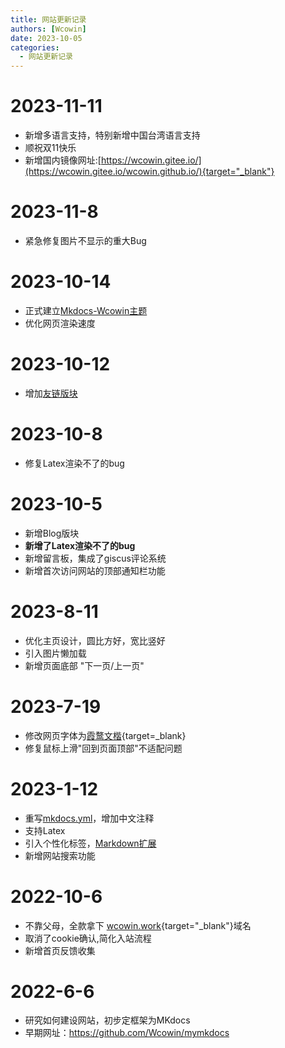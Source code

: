 ```yaml
---
title: 网站更新记录
authors: [Wcowin]
date: 2023-10-05
categories:
  - 网站更新记录
---
```


## </p><h1 id="01" name="01"><strong>2023-11-11</strong></h1><p>
* 新增多语言支持，特别新增中国台湾语言支持
* 顺祝双11快乐
* 新增国内镜像网址:[https://wcowin.gitee.io/](https://wcowin.gitee.io/wcowin.github.io/){target="_blank"}

## </p><h1 id="01" name="01"><strong>2023-11-8</strong></h1><p>
* 紧急修复图片不显示的重大Bug

## </p><h1 id="01" name="01"><strong>2023-10-14</strong></h1><p>

* 正式建立[Mkdocs-Wcowin主题](https://github.com/Wcowin/Mkdocs-Wcowin)
* 优化网页渲染速度
## </p><h1 id="01" name="01"><strong>2023-10-12</strong></h1><p>

* 增加[友链版块](https://wcowin.work/about/link/)
## </p><h1 id="01" name="01"><strong>2023-10-8</strong></h1><p>

* 修复Latex渲染不了的bug
## </p><h1 id="01" name="01"><strong>2023-10-5</strong></h1><p>

* 新增Blog版块
* **新增了Latex渲染不了的bug**
* 新增留言板，集成了giscus评论系统
* 新增首次访问网站的顶部通知栏功能

## </p><h1 id="01" name="01"><strong>2023-8-11</strong></h1><p>
* 优化主页设计，圆比方好，宽比竖好
* 引入图片懒加载
* 新增页面底部 "下一页/上一页"

## </p><h1 id="01" name="01"><strong>2023-7-19</strong></h1><p>

* 修改网页字体为[霞鹜文楷](https://github.com/lxgw/LxgwWenKai){target=_blank} 
* 修复鼠标上滑"回到页面顶部"不适配问题

## <h1 id="01" name="01"><strong>2023-1-12</strong></h1>

* 重写[mkdocs.yml](https://wcowin.work/blog/Mkdocs/mkdocs2/)，增加中文注释
* 支持Latex
* 引入个性化标签，[Markdown扩展](https://squidfunk.github.io/mkdocs-material/setup/extensions/python-markdown-extensions/#inlinehilite)
* 新增网站搜索功能

## </p><h1 id="01" name="01"><strong>2022-10-6</strong></h1><p>

* 不靠父母，全款拿下 [wcowin.work](https://wcowin.work/){target="_blank"}域名
* 取消了cookie确认,简化入站流程
* 新增首页反馈收集

## <h1 id="01" name="01"><strong>2022-6-6</strong></h1>

* 研究如何建设网站，初步定框架为MKdocs
* 早期网址：<https://github.com/Wcowin/mymkdocs>